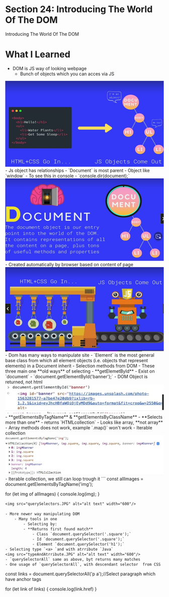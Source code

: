 # Section 24: Introducing The World Of The DOM

Introducing The World Of The DOM
# What I Learned
- DOM is JS way of looking webpage
    - Bunch of objects which you can acces via JS
<img src="dom.JPG" alt="alt text" width="600"/>
- Js object has relationships
- `Document` is most parent
    - Object like `window`
- To see this in console 
    - `console.dir(document);`
<img src="document.JPG" alt="alt text" width="600"/>
    - Created automatically by browser based on content of page
<img src="domCreation.JPG" alt="alt text" width="600"/>
- Dom has many ways to manipulate site
- `Element` is the most general base class from which all element objects (i.e. objects that represent elements) in a Document inherit
- Selection methods from DOM
    - These three main one **old ways** of selecting
    - **getElemetById**
        - Exist on `document`
        - `document.getElementById('banner');`
        - DOM Object is returned, not html
<img src="banner.JPG" alt="alt text" width="600"/>
    - **getElementsByTagName** & **getElementsByClassName**
        - **Selects more than one**
        - returns `HTMLcollection`
            - Looks like array, **not array**
            - Array methods does not work, example `.map()` won't work
            - Iterable collection
<img src="getElementsByTagNameInAction.JPG" alt="alt text" width="600"/>
- Iterable collection, we still can loop trough it
```
const allImages = document.getElementsByTagName('img');

for (let img of allImages) {
    console.log(img);
}
```
<img src="querySelectors.JPG" alt="alt text" width="600"/>

- More newer way manipulating DOM
    - Many tools in one
        - Selecting by:
        - **Returns first found match**
            - Class `document.querySelector('.square');`
            - Id `document.querySelector('.square');`
            - Element `document.querySelector('h1');`
- Selecting type `<a> `and with atrribute `Java`
<img src="typeAndAtrribute.JPG" alt="alt text" width="600"/>
- `querySelectorAll` same as above, byt returns many matches
- One usage of `querySelectorAll`, with descendant selector  from CSS
```
const links = document.querySelectorAll('p a');//Select paragraph which have anchor tags

for (let link of links) {
    console.log(link.href)
}
```